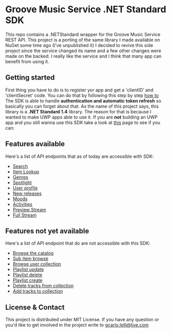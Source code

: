 # Groove Music Service .NET Standard SDK
This repo contains a .NETStandard wrapper for the Groove Music Service REST API.
This project is a porting of the same library I made available on NuGet some time ago (I've unpublished it)
I decided to revive this side project since the service changed its name and a few other changes were made on the backed.
I really like the service and I think that many app can benefit from using it.

## Getting started
First thing you have to do is to register yor app and get a 'clientID' and 'clientSecret' code.
You can do that by following this step by step [how to](https://docs.microsoft.com/en-us/groove/getting-started)
The SDK is able to handle **authentication and automatic token refresh** so basically you can forget about that.
As the name of this project says, this library is a **.NET Standard 1.4** library. 
The reason for that is because I wanted to make UWP apps able to use it.
If you are **not** building an UWP app and you still wanna use this SDK take a look at [this](https://github.com/dotnet/standard/blob/master/docs/versions.md) page to see if you can:

## Features available
Here's a list of API endpoints that as of today are accessible with SDK:
* [Search](https://docs.microsoft.com/en-us/groove/groove-service-rest-reference/uri-search-content)
* [Item Lookup](https://docs.microsoft.com/en-us/groove/groove-service-rest-reference/uri-content-lookup)
* [Genres](https://docs.microsoft.com/en-us/groove/groove-service-rest-reference/uri-get-genres)
* [Spotlight](https://docs.microsoft.com/en-us/groove/groove-service-rest-reference/uri-get-spotlight)
* [User profile](https://docs.microsoft.com/en-us/groove/groove-service-rest-reference/uri-access-user-profile)
* [New releases](https://docs.microsoft.com/en-us/groove/groove-service-rest-reference/uri-get-new-releases)
* [Moods](https://docs.microsoft.com/en-us/groove/groove-service-rest-reference/uri-get-moods)
* [Activities](https://docs.microsoft.com/en-us/groove/groove-service-rest-reference/uri-get-activities)
* [Preview Stream](https://docs.microsoft.com/en-us/groove/groove-service-rest-reference/uri-get-preview)
* [Full Stream](https://docs.microsoft.com/en-us/groove/groove-service-rest-reference/uri-get-stream)

## Features not yet available
Here's a list of API endpoint that do are not accessible with this SDK:
* [Browse the catalog](https://docs.microsoft.com/en-us/groove/groove-service-rest-reference/uri-browse-catalog)
* [Sub item browse](https://docs.microsoft.com/en-us/groove/groove-service-rest-reference/uri-browse-sub-items)
* [Browse user collection](https://docs.microsoft.com/en-us/groove/groove-service-rest-reference/uri-browse-user-collection-playlist)
* [Playlist update](https://docs.microsoft.com/en-us/groove/groove-service-rest-reference/uri-update-playlist)
* [Playlist delete](https://docs.microsoft.com/en-us/groove/groove-service-rest-reference/uri-delete-playlist)
* [Playlist create](https://docs.microsoft.com/en-us/groove/groove-service-rest-reference/uri-create-playlist)
* [Delete tracks from collection](https://docs.microsoft.com/en-us/groove/groove-service-rest-reference/uri-delete-track-collection)
* [Add tracks to collection](https://docs.microsoft.com/en-us/groove/groove-service-rest-reference/uri-add-track-collection)

## License & Contact
This project is distributed under MIT License.
If you have any question or you'd like to get involved in the project write to [gcarlo.lelli@live.com](mailto:gcarlo.lelli@live.com)